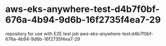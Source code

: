 # aws-eks-anywhere-test-d4b7f0bf-676a-4b94-9d6b-16f2735f4ea7-29
repository for use with E2E test job aws-eks-anywhere-test:d4b7f0bf-676a-4b94-9d6b-16f2735f4ea7-29
